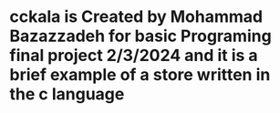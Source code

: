 # cckala is Created by Mohammad Bazazzadeh for basic Programing final project 2/3/2024 and it is a brief example of a store written in the c language
